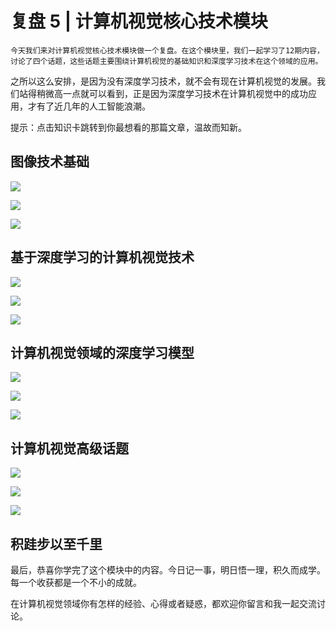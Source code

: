# 复盘 5 | 计算机视觉核心技术模块

    今天我们来对计算机视觉核心技术模块做一个复盘。在这个模块里，我们一起学习了12期内容，讨论了四个话题，这些话题主要围绕计算机视觉的基础知识和深度学习技术在这个领域的应用。

之所以这么安排，是因为没有深度学习技术，就不会有现在计算机视觉的发展。我们站得稍微高一点就可以看到，正是因为深度学习技术在计算机视觉中的成功应用，才有了近几年的人工智能浪潮。

提示：点击知识卡跳转到你最想看的那篇文章，温故而知新。

## 图像技术基础

[![](https://static001.geekbang.org/resource/image/c0/dc/c066fa0d0124eb11e379fece979ac9dc.jpg)](https://time.geekbang.org/column/article/14002)

[![](https://static001.geekbang.org/resource/image/d1/7b/d1fc116851940ca156d1ab657f2d207b.jpg)](https://time.geekbang.org/column/article/14193)

[![](https://static001.geekbang.org/resource/image/c4/d4/c4ee32279091710120c2e509bfb168d4.jpg)](https://time.geekbang.org/column/article/14349)

## 基于深度学习的计算机视觉技术

[![](https://static001.geekbang.org/resource/image/b4/49/b49e94a8b96b6c73d6ff5ea6c68e6849.jpg)](https://time.geekbang.org/column/article/14574)

[![](https://static001.geekbang.org/resource/image/2a/30/2a31d7e6439fd5c12bfd5fe6453ee330.jpg)](https://time.geekbang.org/column/article/14853)

[![](https://static001.geekbang.org/resource/image/17/30/17a601ac5d908fad2a359127eb41cc30.jpg)](https://time.geekbang.org/column/article/16938)

## 计算机视觉领域的深度学习模型

[![](https://static001.geekbang.org/resource/image/9b/51/9bfc83d9687bd3a13dd2f6024d9eaa51.jpg)](https://time.geekbang.org/column/article/17874)

[![](https://static001.geekbang.org/resource/image/17/87/171862e97a5e69233f84cb52c6a2ee87.jpg)](https://time.geekbang.org/column/article/18126)

[![](https://static001.geekbang.org/resource/image/9a/8f/9a6979b7bdfa1a86f9e60dc6a7c13c8f.jpg)](https://time.geekbang.org/column/article/22892)

## 计算机视觉高级话题

[![](https://static001.geekbang.org/resource/image/94/6b/94a55d58b60337f4d5d64380dbec1e6b.jpg)](https://time.geekbang.org/column/article/39727)

[![](https://static001.geekbang.org/resource/image/46/5e/46790b81b2ad2afa9d84f392da5d825e.jpg)](https://time.geekbang.org/column/article/39929)

[![](https://static001.geekbang.org/resource/image/b8/22/b8c134ab49b5c94f101d82a2983d4a22.jpg)](https://time.geekbang.org/column/article/40063)

## 积跬步以至千里

最后，恭喜你学完了这个模块中的内容。今日记一事，明日悟一理，积久而成学。每一个收获都是一个不小的成就。

在计算机视觉领域你有怎样的经验、心得或者疑惑，都欢迎你留言和我一起交流讨论。
    